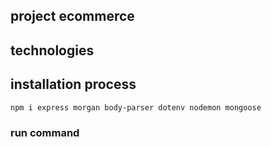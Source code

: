  ## project ecommerce


 ## technologies 



 
 
 ## installation process 
 ```
 npm i express morgan body-parser dotenv nodemon mongoose

 ```

 ### run command
 ```
 
 ```
